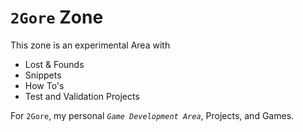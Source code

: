 # `2Gore` Zone

This zone is an experimental Area with

- Lost & Founds
- Snippets
- How To's
- Test and Validation Projects

For `2Gore`, my personal _`Game Development Area`_, Projects, and Games.
